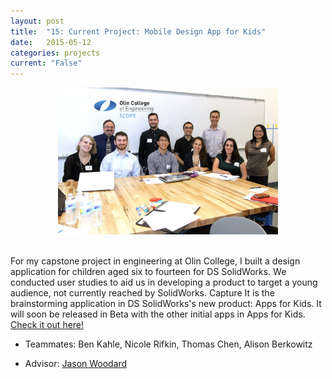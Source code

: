 ```yaml
---
layout: post
title:  "15: Current Project: Mobile Design App for Kids"
date:   2015-05-12
categories: projects
current: "False"
---
```


<center><img src="images/projects/scopeTeamPhoto.jpg" width="70%"></center><br>


For my capstone project in engineering at Olin College, I built a design application for children aged six to fourteen for DS SolidWorks. We conducted user studies to aid us in developing a product to target a young audience, not currently reached by SolidWorks. Capture It is the brainstorming application in DS SolidWorks's new product: Apps for Kids. It will soon be released in Beta with the other initial apps in Apps for Kids. [Check it out here!](http://appsforkids.solidworks.com/)

* Teammates: Ben Kahle, Nicole Rifkin, Thomas Chen, Alison Berkowitz

* Advisor: [Jason Woodard](http://www.olin.edu/faculty/profile/c-jason-woodard/)
